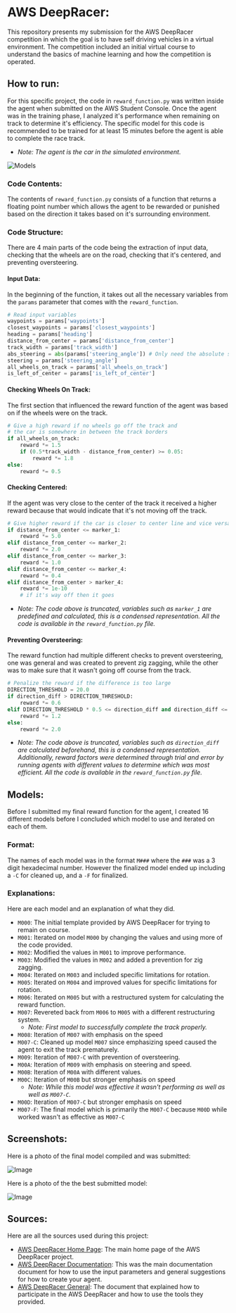 # AWS DeepRacer:

This repository presents my submission for the AWS DeepRacer competition in which the goal is to have self driving vehicles in a virtual environment. The competition included an initial virtual course to understand the basics of machine learning and how the competition is operated.

## How to run:

For this specific project, the code in `reward_function.py` was written inside the agent when submitted on the AWS Student Console. Once the agent was in the training phase, I analyzed it's performance when remaining on track to determine it's efficiency. The specific model for this code is recommended to be trained for at least 15 minutes before the agent is able to complete the race track.

* *Note: The agent is the car in the simulated environment.*

![Models](./.github_images/models.png)

### Code Contents:

The contents of `reward_function.py` consists of a function that returns a floating point number which allows the agent to be rewarded or punished based on the direction it takes based on it's surrounding environment.

### Code Structure:

There are 4 main parts of the code being the extraction of input data, checking that the wheels are on the road, checking that it's centered, and preventing oversteering.

#### Input Data:

In the beginning of the function, it takes out all the necessary variables from the `params` parameter that comes with the `reward_function`.

```python
# Read input variables
waypoints = params['waypoints']
closest_waypoints = params['closest_waypoints']
heading = params['heading']
distance_from_center = params['distance_from_center']
track_width = params['track_width']
abs_steering = abs(params['steering_angle']) # Only need the absolute steering angle
steering = params['steering_angle']
all_wheels_on_track = params['all_wheels_on_track']
is_left_of_center = params['is_left_of_center']
```

#### Checking Wheels On Track:

The first section that influenced the reward function of the agent was based on if the wheels were on the track.

```python
# Give a high reward if no wheels go off the track and 
# the car is somewhere in between the track borders 
if all_wheels_on_track:
    reward *= 1.5
    if (0.5*track_width - distance_from_center) >= 0.05:
        reward *= 1.8
else:
    reward *= 0.5
```

#### Checking Centered:

If the agent was very close to the center of the track it received a higher reward because that would indicate that it's not moving off the track.

```python
# Give higher reward if the car is closer to center line and vice versa
if distance_from_center <= marker_1:
    reward *= 5.0
elif distance_from_center <= marker_2:
    reward *= 2.0
elif distance_from_center <= marker_3:
    reward *= 1.0
elif distance_from_center <= marker_4:
    reward *= 0.4
elif distance_from_center > marker_4:
    reward *= 1e-10
    # if it's way off then it goes
```

* *Note: The code above is truncated, variables such as `marker_1` are predefined and calculated, this is a condensed representation. All the code is available in the `reward_function.py` file.*

#### Preventing Oversteering:

The reward function had multiple different checks to prevent oversteering, one was general and was created to prevent zig zagging, while the other was to make sure that it wasn't going off course from the track.

```python
# Penalize the reward if the difference is too large
DIRECTION_THRESHOLD = 20.0
if direction_diff > DIRECTION_THRESHOLD:
    reward *= 0.6
elif DIRECTION_THRESHOLD * 0.5 <= direction_diff and direction_diff <= DIRECTION_THRESHOLD:
    reward *= 1.2
else:
    reward *= 2.0
```

* *Note: The code above is truncated, variables such as `direction_diff` are calculated beforehand, this is a condensed representation. Additionally, reward factors were determined through trial and error by running agents with different values to determine which was most efficient. All the code is available in the `reward_function.py` file.*

## Models:

Before I submitted my final reward function for the agent, I created 16 different models before I concluded which model to use and iterated on each of them.

### Format:

The names of each model was in the format `M###` where the `###` was a 3 digit hexadecimal number. However the finalized model ended up including a `-C` for cleaned up, and a `-F` for finalized.

### Explanations:

Here are each model and an explanation of what they did.

- `M000`: The initial template provided by AWS DeepRacer for trying to remain on course.
- `M001`: Iterated on model `M000` by changing the values and using more of the code provided.
- `M002`: Modified the values in `M001` to improve performance.
- `M003`: Modified the values in `M002` and added a prevention for zig zagging.
- `M004`: Iterated on `M003` and included specific limitations for rotation.
- `M005`: Iterated on `M004` and improved values for specific limitations for rotation.
- `M006`: Iterated on `M005` but with a restructured system for calculating the reward function.
- `M007`: Revereted back from `M006` to `M005` with a different restructuring system.
  - *Note: First model to successfully complete the track properly.*
- `M008`: Iteration of `M007` with emphasis on the speed
- `M007-C`: Cleaned up model `M007` since emphasizing speed caused the agent to exit the track prematurely.
- `M009`: Iteration of `M007-C` with prevention of oversteering.
- `M00A`: Iteration of `M009` with emphasis on steering and speed.
- `M00B`: Iteration of `M00A` with different values.
- `M00C`: Iteration of `M00B` but stronger emphasis on speed
  - *Note: While this model was effective it wasn't performing as well as well as `M007-C`.*
- `M00D`: Iteration of `M007-C` but stronger emphasis on speed
- `M007-F`: The final model which is primarily the `M007-C` because `M00D` while worked wasn't as effective as `M007-C`


## Screenshots:

Here is a photo of the final model compiled and was submitted:

![Image](./.github_images/race.png)

Here is a photo of the the best submitted model:

![Image](./.github_images/time.png)

## Sources:

Here are all the sources used during this project:

- [AWS DeepRacer Home Page](https://student.deepracer.com/home): The main home page of the AWS DeepRacer project.
- [AWS DeepRacer Documentation](https://docs.aws.amazon.com/deepracer/latest/developerguide/deepracer-reward-function-input.html): This was the main documentation document for how to use the input parameters and general suggestions for how to create your agent.
- [AWS DeepRacer General](https://docs.aws.amazon.com/deepracer/latest/student-userguide/what-is-scholarship.html): The document that explained how to participate in the AWS DeepRacer and how to use the tools they provided. 
